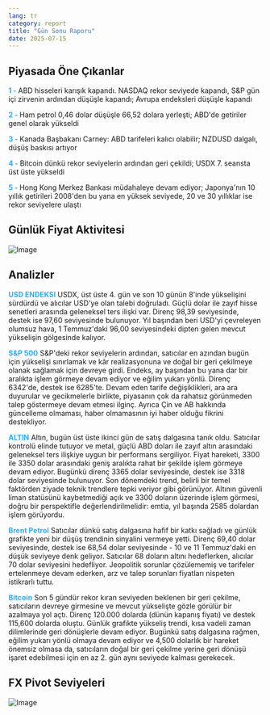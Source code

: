 ```yaml
---
lang: tr
category: report
title: "Gün Sonu Raporu"
date: 2025-07-15
---
```



<h2>Piyasada Öne Çıkanlar</h2>
<strong style="color: #2caef7;">1 - </strong> ABD hisseleri karışık kapandı. NASDAQ rekor seviyede kapandı, S&P gün içi zirvenin ardından düşüşle kapandı; Avrupa endeksleri düşüşle kapandı

<strong style="color: #2caef7;">2 - </strong> Ham petrol 0,46 dolar düşüşle 66,52 dolara yerleşti; ABD'de getiriler genel olarak yükseldi

<strong style="color: #2caef7;">3 - </strong> Kanada Başbakanı Carney: ABD tarifeleri kalıcı olabilir; NZDUSD dalgalı, düşüş baskısı artıyor

<strong style="color: #2caef7;">4 - </strong> Bitcoin dünkü rekor seviyelerin ardından geri çekildi; USDX 7. seansta üst üste yükseldi

<strong style="color: #2caef7;">5 - </strong> Hong Kong Merkez Bankası müdahaleye devam ediyor; Japonya'nın 10 yıllık getirileri 2008'den bu yana en yüksek seviyede, 20 ve 30 yıllıklar ise rekor seviyelere ulaştı



<h2>Günlük Fiyat Aktivitesi</h2>
<img src="https://markleighedu.github.io/img/Jul-2025/15-Jul-2025/price.jpg" alt="Image"/>

<h2>Analizler</h2>
<strong style="color: #2caef7;">USD ENDEKSI</strong> USDX, üst üste 4. gün ve son 10 günün 8'inde yükselişini sürdürdü ve alıcılar USD'ye olan talebi doğruladı. Güçlü dolar ile zayıf hisse senetleri arasında geleneksel ters ilişki var. Direnç 98,39 seviyesinde, destek ise 97,60 seviyesinde bulunuyor. Yıl başından beri USD'yi çevreleyen olumsuz hava, 1 Temmuz'daki 96,00 seviyesindeki dipten gelen mevcut yükselişin gölgesinde kalıyor.

<strong style="color: #2caef7;">S&P 500</strong> S&P'deki rekor seviyelerin ardından, satıcılar en azından bugün için yükselişi sınırlamak ve kâr realizasyonuna ve doğal bir geri çekilmeye olanak sağlamak için devreye girdi. Endeks, ay başından bu yana dar bir aralıkta işlem görmeye devam ediyor ve eğilim yukarı yönlü. Direnç 6342'de, destek ise 6285'te. Devam eden tarife değişiklikleri, ara ara duyurular ve gecikmelerle birlikte, piyasanın çok da rahatsız görünmeden talep göstermeye devam etmesi ilginç. Ayrıca Çin ve AB hakkında güncelleme olmaması, haber olmamasının iyi haber olduğu fikrini destekliyor.

<strong style="color: #2caef7;">ALTIN</strong> Altın, bugün üst üste ikinci gün de satış dalgasına tanık oldu. Satıcılar kontrolü elinde tutuyor ve metal, güçlü ABD doları ile zayıf altın arasındaki geleneksel ters ilişkiye uygun bir performans sergiliyor. Fiyat hareketi, 3300 ile 3350 dolar arasındaki geniş aralıkta rahat bir şekilde işlem görmeye devam ediyor. Bugünkü direnç 3365 dolar seviyesinde, destek ise 3318 dolar seviyesinde bulunuyor. Son dönemdeki trend, belirli bir temel faktörden ziyade teknik trendlere tepki veriyor gibi görünüyor. Altının güvenli liman statüsünü kaybetmediği açık ve 3300 doların üzerinde işlem görmesi, doğru bir perspektifle değerlendirilmelidir: emtia, yıl başında 2585 dolardan işlem görüyordu.

<strong style="color: #2caef7;">Brent Petrol</strong> Satıcılar dünkü satış dalgasına hafif bir katkı sağladı ve günlük grafikte yeni bir düşüş trendinin sinyalini vermeye yetti. Direnç 69,40 dolar seviyesinde, destek ise 68,54 dolar seviyesinde - 10 ve 11 Temmuz'daki en düşük seviyeye denk geliyor. Satıcılar 68 doların altını hedeflerken, alıcılar 70 dolar seviyesini hedefliyor. Jeopolitik sorunlar çözülememiş ve tarifeler ertelenmeye devam ederken, arz ve talep sorunları fiyatları nispeten istikrarlı tuttu.

<strong style="color: #2caef7;">Bitcoin</strong> Son 5 gündür rekor kıran seviyeden beklenen bir geri çekilme, satıcıların devreye girmesine ve mevcut yükselişte gözle görülür bir azalmaya yol açtı. Direnç 120.000 dolarda (dünün kapanış fiyatı) ve destek 115,600 dolarda oluştu. Günlük grafikte yükseliş trendi, kısa vadeli zaman dilimlerinde geri dönüşlerle devam ediyor. Bugünkü satış dalgasına rağmen, eğilim yukarı yönlü olmaya devam ediyor ve 4,500 dolarlık bir hareket önemsiz olmasa da, satıcıların doğal bir geri çekilme yerine geri dönüşü işaret edebilmesi için en az 2. gün aynı seviyede kalması gerekecek.



<h2>FX Pivot Seviyeleri</h2>
<img src="https://markleighedu.github.io/img/Jul-2025/15-Jul-2025/pivot.jpg" alt="Image"/>